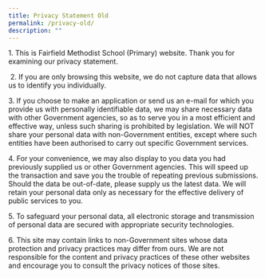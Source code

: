 ```yaml
---
title: Privacy Statement Old
permalink: /privacy-old/
description: ""
---
```

<p>1. This is Fairfield Methodist School (Primary) website. Thank you for examining our privacy statement.</p>
<p>&nbsp;2. If you are only browsing this website, we do not capture data that allows us to identify you individually.&nbsp;</p>
<p>3. If you choose to make an application or send us an e-mail for which you provide us with personally identifiable data, we may share necessary data with other Government agencies, so as to serve you in a most efficient and effective way, unless such sharing is prohibited by legislation. We will NOT share your personal data with non-Government entities, except where such entities have been authorised to carry out specific Government services.&nbsp;</p>
<p>4. For your convenience, we may also display to you data you had previously supplied us or other Government agencies. This will speed up the transaction and save you the trouble of repeating previous submissions. Should the data be out-of-date, please supply us the latest data. We will retain your personal data only as necessary for the effective delivery of public services to you.&nbsp;</p>
<p>5. To safeguard your personal data, all electronic storage and transmission of personal data are secured with appropriate security technologies.&nbsp;</p>
<p>6. This site may contain links to non-Government sites whose data protection and privacy practices may differ from ours. We are not responsible for the content and privacy practices of these other websites and encourage you to consult the privacy notices of those sites.</p>